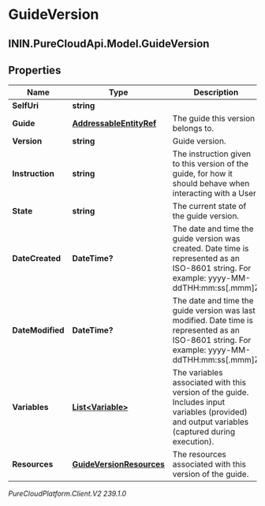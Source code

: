 # GuideVersion

## ININ.PureCloudApi.Model.GuideVersion

## Properties

|Name | Type | Description | Notes|
|------------ | ------------- | ------------- | -------------|
| **SelfUri** | **string** |  | [optional] |
| **Guide** | [**AddressableEntityRef**](AddressableEntityRef) | The guide this version belongs to. | [optional] |
| **Version** | **string** | Guide version. | [optional] |
| **Instruction** | **string** | The instruction given to this version of the guide, for how it should behave when interacting with a User. | [optional] |
| **State** | **string** | The current state of the guide version. | [optional] |
| **DateCreated** | **DateTime?** | The date and time the guide version was created. Date time is represented as an ISO-8601 string. For example: yyyy-MM-ddTHH:mm:ss[.mmm]Z | [optional] |
| **DateModified** | **DateTime?** | The date and time the guide version was last modified. Date time is represented as an ISO-8601 string. For example: yyyy-MM-ddTHH:mm:ss[.mmm]Z | [optional] |
| **Variables** | [**List&lt;Variable&gt;**](Variable) | The variables associated with this version of the guide. Includes input variables (provided) and output variables (captured during execution). | [optional] |
| **Resources** | [**GuideVersionResources**](GuideVersionResources) | The resources associated with this version of the guide. | [optional] |



_PureCloudPlatform.Client.V2 239.1.0_
